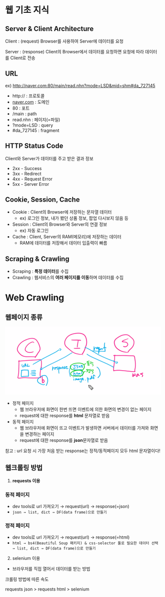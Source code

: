 # 웹 기초 지식

## Server & Client Architecture

Client : (request) Browser를 사용하여 Server에 데이터를 요청

Server : (response) Client의 Browser에서 데이터를 요청하면 요청에 따라 데이터를 Client로 전송

## URL

ex) http://naver.com:80/main/read.nhn?mode=LSD&mid=shm#da_727145

- http:// : 프로토콜
- [naver.com](http://naver.com) : 도메인
- 80 : 포트
- /main : path
- read.nhn : 페이지(=파일)
- ?mode=LSD : query
- #da_727145 : fragment

## HTTP Status Code

Client와 Server가 데이터를 주고 받은 결과 정보

- 2xx - Success
- 3xx - Redirect
- 4xx - Request Error
- 5xx - Server Error

## Cookie, Session, Cache

- Cookie : Client의 Browser에 저장하는 문자열 데이터
    - ex) 로그인 정보, 내가 봤던 상품 정보, 팝업 다시보지 않음 등
- Session : Client의 Browser와 Server의 연결 정보
    - ex) 자동 로그인
- Cache : Client, Server의 RAM(메모리)에 저장하는 데이터
    - RAM에 데이터를 저장해서 데이터 입출력이 빠름

## Scraping & Crawling

- Scraping : **특정 데이터**를 수집
- Crawling : 웹서비스의 **여러 페이지를 이동**하며 데이터를 수집

# Web Crawling

## 웹페이지 종류

![image.png](images/image.png)

- 정적 페이지
    - 웹 브라우저에 화면이 한번 뜨면 이벤트에 의한 화면의 변경이 없는 페이지
    - request에 대한 response를 **html** 문자열로 받음
- 동적 페이지
    - 웹 브라우저에 화면이 뜨고 이벤트가 발생하면 서버에서 데이터를 가져와 화면을 변경하는 페이지
    - request에 대한 response를 **json**문자열로 받음

참고 : url 요청 시 가장 처음 받는 response는 정적/동적페이지 모두 html 문자열이다!

## 웹크롤링 방법

1. **requests 이용**
### 동적 페이지
- dev tools로 url 가져오기 → request(url) → response(=json)
- `json → list, dict → DF(data frame)으로 만들기`

### 정적 페이지
- dev tools로 url 가져오기 → request(url) → response(=html)
- `html → bs4(Beautiful Soup 패키지) & css-selector 툴로 필요한 데이터 선택 → list, dict → DF(data frame)으로 만들기`

2. selenium 이용
- 브라우저를 직접 열어서 데이터를 받는 방법


크롤링 방법에 따른 속도

requests json > requests html > selenium